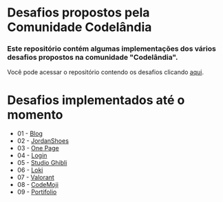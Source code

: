 # Desafios propostos pela Comunidade Codelândia

### Este repositório contém algumas implementações dos vários desafios propostos na comunidade "Codelândia".

Você pode acessar o repositório contendo os desafios clicando [aqui](https://www.figma.com/file/Yb9IBH56g7T1hdIyZ3BMNO/Desafios---Codel%C3%A2ndia?node-id=0%3A1).
# Desafios implementados até o momento

* 01 - [Blog](https://marcoas25.github.io/codelandia/01)
* 02 - [JordanShoes](https://marcoas25.github.io/codelandia/02)
* 03 - [One Page](https://marcoas25.github.io/codelandia/03)
* 04 - [Login](https://marcoas25.github.io/codelandia/04)
* 05 - [Studio Ghibli](https://marcoas25.github.io/codelandia/05)
* 06 - [Loki](https://marcoas25.github.io/codelandia/06)
* 07 - [Valorant](https://marcoas25.github.io/codelandia/07)
* 08 - [CodeMoji](https://marcoas25.github.io/codelandia/08)
* 09 - [Portifolio]([https://marcoas25.github.io/codelandia/08](https://marcoas25-portifolio.netlify.app/)https://marcoas25-portifolio.netlify.app/)
